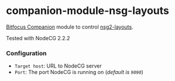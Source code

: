 # companion-module-nsg-layouts

[Bitfocus Companion](https://bitfocus.io/companion) module to control [nsg2-layouts](https://github.com/NSGMarathon/nsg2-layouts).

Tested with NodeCG 2.2.2

### Configuration

- `Target host`: URL to NodeCG server
- `Port`: The port NodeCG is running on (_default is `9090`_)
